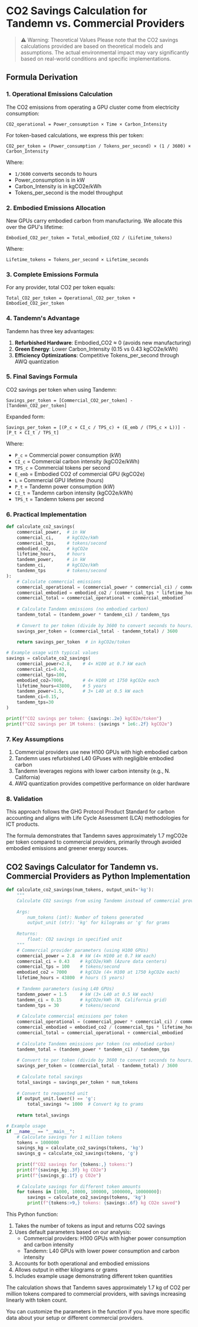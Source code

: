 # CO2 Savings Calculation for Tandemn vs. Commercial Providers
> ⚠️ Warning: Theoretical Values
> Please note that the CO2 savings calculations provided are based on theoretical models and assumptions. The actual environmental impact may vary significantly based on real-world conditions and specific implementations.
## Formula Derivation

### 1. Operational Emissions Calculation

The CO2 emissions from operating a GPU cluster come from electricity consumption:

```
CO2_operational = Power_consumption × Time × Carbon_Intensity
```

For token-based calculations, we express this per token:

```
CO2_per_token = (Power_consumption / Tokens_per_second) × (1 / 3600) × Carbon_Intensity
```

Where:
- `1/3600` converts seconds to hours
- Power_consumption is in kW
- Carbon_Intensity is in kgCO2e/kWh
- Tokens_per_second is the model throughput

### 2. Embodied Emissions Allocation

New GPUs carry embodied carbon from manufacturing. We allocate this over the GPU's lifetime:

```
Embodied_CO2_per_token = Total_embodied_CO2 / (Lifetime_tokens)
```

Where:
```
Lifetime_tokens = Tokens_per_second × Lifetime_seconds
```

### 3. Complete Emissions Formula

For any provider, total CO2 per token equals:

```
Total_CO2_per_token = Operational_CO2_per_token + Embodied_CO2_per_token
```

### 4. Tandemn's Advantage

Tandemn has three key advantages:
1. **Refurbished Hardware**: Embodied_CO2 ≈ 0 (avoids new manufacturing)
2. **Green Energy**: Lower Carbon_Intensity (0.15 vs 0.43 kgCO2e/kWh)
3. **Efficiency Optimizations**: Competitive Tokens_per_second through AWQ quantization

### 5. Final Savings Formula

CO2 savings per token when using Tandemn:

```
Savings_per_token = [Commercial_CO2_per_token] - [Tandemn_CO2_per_token]
```

Expanded form:

```
Savings_per_token = [(P_c × CI_c / TPS_c) + (E_emb / (TPS_c × L))] - [P_t × CI_t / TPS_t]
```

Where:
- `P_c` = Commercial power consumption (kW)
- `CI_c` = Commercial carbon intensity (kgCO2e/kWh)
- `TPS_c` = Commercial tokens per second
- `E_emb` = Embodied CO2 of commercial GPU (kgCO2e)
- `L` = Commercial GPU lifetime (hours)
- `P_t` = Tandemn power consumption (kW)
- `CI_t` = Tandemn carbon intensity (kgCO2e/kWh)
- `TPS_t` = Tandemn tokens per second

### 6. Practical Implementation

```python
def calculate_co2_savings(
    commercial_power,  # in kW
    commercial_ci,     # kgCO2e/kWh
    commercial_tps,    # tokens/second
    embodied_co2,      # kgCO2e
    lifetime_hours,    # hours
    tandemn_power,     # in kW
    tandemn_ci,        # kgCO2e/kWh
    tandemn_tps        # tokens/second
):
    # Calculate commercial emissions
    commercial_operational = (commercial_power * commercial_ci) / commercial_tps
    commercial_embodied = embodied_co2 / (commercial_tps * lifetime_hours)
    commercial_total = commercial_operational + commercial_embodied
    
    # Calculate Tandemn emissions (no embodied carbon)
    tandemn_total = (tandemn_power * tandemn_ci) / tandemn_tps
    
    # Convert to per token (divide by 3600 to convert seconds to hours)
    savings_per_token = (commercial_total - tandemn_total) / 3600
    
    return savings_per_token  # in kgCO2e/token

# Example usage with typical values
savings = calculate_co2_savings(
    commercial_power=2.8,    # 4× H100 at 0.7 kW each
    commercial_ci=0.43,
    commercial_tps=100,
    embodied_co2=7000,       # 4× H100 at 1750 kgCO2e each
    lifetime_hours=43800,    # 5 years
    tandemn_power=1.5,       # 3× L40 at 0.5 kW each
    tandemn_ci=0.15,
    tandemn_tps=30
)

print(f"CO2 savings per token: {savings:.2e} kgCO2e/token")
print(f"CO2 savings per 1M tokens: {savings * 1e6:.2f} kgCO2e")
```

### 7. Key Assumptions

1. Commercial providers use new H100 GPUs with high embodied carbon
2. Tandemn uses refurbished L40 GPuses with negligible embodied carbon
3. Tandemn leverages regions with lower carbon intensity (e.g., N. California)
4. AWQ quantization provides competitive performance on older hardware

### 8. Validation

This approach follows the GHG Protocol Product Standard for carbon accounting and aligns with Life Cycle Assessment (LCA) methodologies for ICT products.

The formula demonstrates that Tandemn saves approximately 1.7 mgCO2e per token compared to commercial providers, primarily through avoided embodied emissions and greener energy sources.


## CO2 Savings Calculator for Tandemn vs. Commercial Providers as Python Implementation

```python
def calculate_co2_savings(num_tokens, output_unit='kg'):
    """
    Calculate CO2 savings from using Tandemn instead of commercial providers.
    
    Args:
        num_tokens (int): Number of tokens generated
        output_unit (str): 'kg' for kilograms or 'g' for grams
    
    Returns:
        float: CO2 savings in specified unit
    """
    # Commercial provider parameters (using H100 GPUs)
    commercial_power = 2.8  # kW (4× H100 at 0.7 kW each)
    commercial_ci = 0.43    # kgCO2e/kWh (Azure data centers)
    commercial_tps = 100    # tokens/second
    embodied_co2 = 7000     # kgCO2e (4× H100 at 1750 kgCO2e each)
    lifetime_hours = 43800  # hours (5 years)
    
    # Tandemn parameters (using L40 GPUs)
    tandemn_power = 1.5     # kW (3× L40 at 0.5 kW each)
    tandemn_ci = 0.15       # kgCO2e/kWh (N. California grid)
    tandemn_tps = 30        # tokens/second
    
    # Calculate commercial emissions per token
    commercial_operational = (commercial_power * commercial_ci) / commercial_tps
    commercial_embodied = embodied_co2 / (commercial_tps * lifetime_hours)
    commercial_total = commercial_operational + commercial_embodied
    
    # Calculate Tandemn emissions per token (no embodied carbon)
    tandemn_total = (tandemn_power * tandemn_ci) / tandemn_tps
    
    # Convert to per token (divide by 3600 to convert seconds to hours)
    savings_per_token = (commercial_total - tandemn_total) / 3600
    
    # Calculate total savings
    total_savings = savings_per_token * num_tokens
    
    # Convert to requested unit
    if output_unit.lower() == 'g':
        total_savings *= 1000  # Convert kg to grams
    
    return total_savings

# Example usage
if __name__ == "__main__":
    # Calculate savings for 1 million tokens
    tokens = 1000000
    savings_kg = calculate_co2_savings(tokens, 'kg')
    savings_g = calculate_co2_savings(tokens, 'g')
    
    print(f"CO2 savings for {tokens:,} tokens:")
    print(f"{savings_kg:.3f} kg CO2e")
    print(f"{savings_g:.1f} g CO2e")
    
    # Calculate savings for different token amounts
    for tokens in [1000, 10000, 100000, 1000000, 10000000]:
        savings = calculate_co2_savings(tokens, 'kg')
        print(f"{tokens:>9,} tokens: {savings:.6f} kg CO2e saved")
```

This Python function:

1. Takes the number of tokens as input and returns CO2 savings
2. Uses default parameters based on our analysis:
   - Commercial providers: H100 GPUs with higher power consumption and carbon intensity
   - Tandemn: L40 GPUs with lower power consumption and carbon intensity
3. Accounts for both operational and embodied emissions
4. Allows output in either kilograms or grams
5. Includes example usage demonstrating different token quantities

The calculation shows that Tandemn saves approximately 1.7 kg of CO2 per million tokens compared to commercial providers, with savings increasing linearly with token count.

You can customize the parameters in the function if you have more specific data about your setup or different commercial providers.